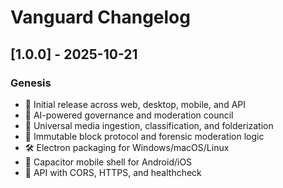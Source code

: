 # Vanguard Changelog

## [1.0.0] - 2025-10-21
### Genesis
- 🎉 Initial release across web, desktop, mobile, and API
- 🧠 AI-powered governance and moderation council
- 📂 Universal media ingestion, classification, and folderization
- 🔐 Immutable block protocol and forensic moderation logic
- 🛠️ Electron packaging for Windows/macOS/Linux
- 📱 Capacitor mobile shell for Android/iOS
- 🔗 API with CORS, HTTPS, and healthcheck
